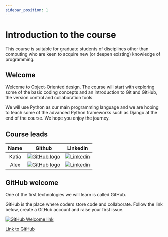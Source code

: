 ```yaml
---
sidebar_position: 1
---
```


# Introduction to the course

This course is suitable for graduate students of disciplines other than computing who are keen to acquire new (or deepen existing) knowledge of programming.

## Welcome

Welcome to Object-Oriented design. The course will start with exploring some of the basic coding concepts and an introduction to Git and GitHub, the version control and collaboration tools.

We will use Python as our main programming language and we are hoping to teach some of the  advanced Python frameworks such as Django at the end of the course. We hope you enjoy the journey.

## Course leads

| Name |                                                       Github                                                                                                      |                                   Linkedin                                    |
| :------: | :----------------------------------------------------------------------------------------------: | :--------------------------------------------------------------------------: |
|   Katia |   [![GitHub logo](https://cdn4.iconfinder.com/data/icons/iconsimple-logotypes/512/github-16.png)](https://github.com/missKatiaPunter)   |   [![Linkedin](https://www.linkedin.com/favicon.ico)](https://www.linkedin.com/in/katia-punter-6313ba177/)  |                                                                              |
| Alex | [![GitHub logo](https://cdn4.iconfinder.com/data/icons/iconsimple-logotypes/512/github-16.png)](https://github.com/alexcasper)  | [![Linkedin](https://www.linkedin.com/favicon.ico)](https://www.linkedin.com/in/alexcaspercline/)  |

## GitHub welcome

One of the first technologies we will learn is called GitHub.

GitHub is the place where coders store code and collaborate. Follow the link below, create a GitHub account and raise your first issue.

[<img
    src="/img/icons/github-logo.svg"
    alt="GitHub Welcome link"
/>](https://github.com/EDGENortheastern/ood-python-welcome-01-2023)

[Link to GitHub](https://github.com/EDGENortheastern/ood-python-welcome-01-2023)
